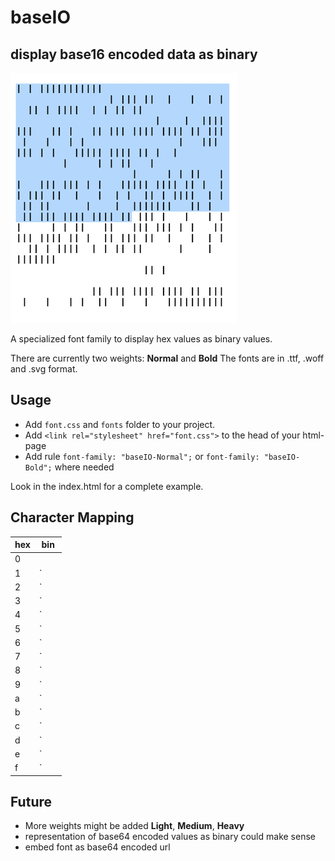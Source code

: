 # baseIO
## display base16 encoded data as binary

![base.io.png](./base.io.png "An image illustrating how the font looks")

A specialized font family to display hex values as binary values.

There are currently two weights: **Normal** and **Bold**
The fonts are in .ttf, .woff and .svg format.

## Usage

- Add `font.css` and `fonts` folder to your project.
- Add `<link rel="stylesheet" href="font.css">` to the head of your html-page
- Add rule `font-family: "baseIO-Normal";` or `font-family: "baseIO-Bold";` where needed

Look in the index.html for a complete example.

## Character Mapping

| hex | bin    |
| --- | ------ |
| 0   | `    ` |
| 1   | `   |` |
| 2   | `  | ` |
| 3   | `  ||` |
| 4   | ` |  ` |
| 5   | ` | |` |
| 6   | ` || ` |
| 7   | ` |||` |
| 8   | `|   ` |
| 9   | `|  |` |
| a   | `| | ` |
| b   | `| ||` |
| c   | `||  ` |
| d   | `|| |` |
| e   | `||| ` |
| f   | `||||` |

## Future

- More weights might be added **Light**, **Medium**, **Heavy**
- representation of base64 encoded values as binary could make sense 
- embed font as base64 encoded url
